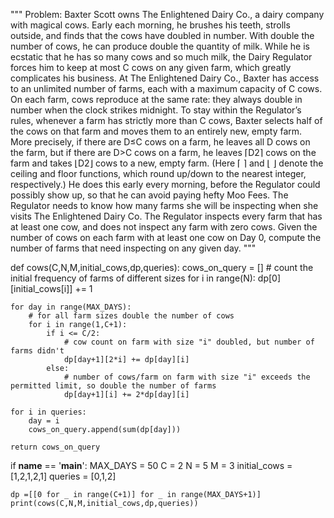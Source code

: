 """
Problem: Baxter Scott owns The Enlightened Dairy Co., a dairy company with magical cows. Early each morning, he brushes his teeth, strolls outside,
and finds that the cows have doubled in number. With double the number of cows, he can produce double the quantity of milk. While he is
ecstatic that he has so many cows and so much milk, the Dairy Regulator forces him to keep at most C cows on any given farm, which greatly
complicates his business. 
At The Enlightened Dairy Co., Baxter has access to an unlimited number of farms, each with a maximum capacity of
C cows. On each farm, cows reproduce at the same rate: they always double in number when the clock strikes midnight. To stay within the
Regulator’s rules, whenever a farm has strictly more than C cows, Baxter selects half of the cows on that farm and moves them to an 
entirely new, empty farm. More precisely, if there are D≤C cows on a farm, he leaves all D cows on the farm, but if there are D>C cows 
on a farm, he leaves ⌈D2⌉ cows on the farm and takes ⌊D2⌋ cows to a new, empty farm. (Here ⌈ ⌉ and ⌊ ⌋ denote the ceiling and floor 
functions, which round up/down to the nearest integer, respectively.) He does this early every morning, before the Regulator could possibly 
show up, so that he can avoid paying hefty Moo Fees.
The Regulator needs to know how many farms she will be inspecting when she visits The Enlightened Dairy Co. The Regulator inspects every 
farm that has at least one cow, and does not inspect any farm with zero cows. Given the number of cows on each farm with at least one cow 
on Day 0, compute the number of farms that need inspecting on any given day.
"""

def cows(C,N,M,initial_cows,dp,queries):
	cows_on_query = []
	# count the initial frequency of farms of different sizes
	for i in range(N):
		dp[0][initial_cows[i]] += 1

	for day in range(MAX_DAYS):
		# for all farm sizes double the number of cows
		for i in range(1,C+1):
			if i <= C/2:
				# cow count on farm with size "i" doubled, but number of farms didn't
				dp[day+1][2*i] += dp[day][i]
			else:
				# number of cows/farm on farm with size "i" exceeds the permitted limit, so double the number of farms
				dp[day+1][i] += 2*dp[day][i] 

	for i in queries:
		day = i
		cows_on_query.append(sum(dp[day]))
	
	return cows_on_query

if __name__ == '__main__':
	MAX_DAYS = 50
	C = 2
	N = 5
	M = 3
	initial_cows = [1,2,1,2,1]
	queries = [0,1,2]

	dp =[[0 for _ in range(C+1)] for _ in range(MAX_DAYS+1)]
	print(cows(C,N,M,initial_cows,dp,queries))

